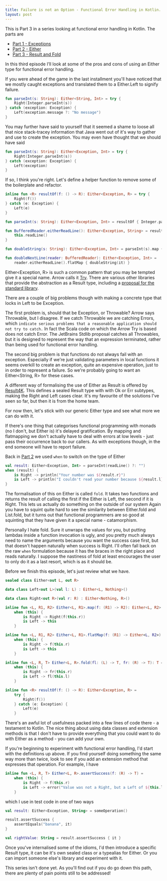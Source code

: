 ```yaml
---
title: Failure is not an Option - Functional Error Handling in Kotlin. Part 3 - Result and Fold
layout: post
---
```

This is Part 3 in a series looking at functional error handling in Kotlin. The parts are

* [Part 1 - Exceptions](failure-is-not-an-option-part-1.html)
* [Part 2 - Either](failure-is-not-an-option-part-2.html)
* [Part 3 - Result and Fold](failure-is-not-an-option-part-3.html)

In this third episode I’ll look at some of the pros and cons of using an Either type for functional error handling.

If you were ahead of the game in the last installment you'll have noticed that we mostly caught exceptions and translated them to a Either.Left to signify failure.

```kotlin
fun parseInt(s: String): Either<String, Int> = try {
    Right(Integer.parseInt(s))
} catch (exception: Exception) {
    Left(exception.message ?: "No message")
}
```

You may further have said to yourself that it seemed a shame to loose all that nice stack-tracey information that Java went out of it's way to gather and use to create the exception. You may even have thought that we should have said

```kotlin
fun parseInt(s: String): Either<Exception, Int> = try {
    Right(Integer.parseInt(s))
} catch (exception: Exception) {
    Left(exception)
}
```

If so, I think you're right. Let's define a helper function to remove some of the boilerplate and refactor.

```kotlin
inline fun <R> resultOf(f: () -> R): Either<Exception, R> = try {
    Right(f())
} catch (e: Exception) {
    Left(e)
}

fun parseInt(s: String): Either<Exception, Int> = resultOf { Integer.parseInt(s) }

fun BufferedReader.eitherReadLine(): Either<Exception, String> = resultOf {
    this.readLine()
}

fun doubleString(s: String): Either<Exception, Int> = parseInt(s).map { 2 * it }

fun doubleNextLine(reader: BufferedReader): Either<Exception, Int> =
    reader.eitherReadLine().flatMap { doubleString(it) }
```

Either<Exception, R> is such a common pattern that you may be tempted give it a special name. Arrow calls it [Try](http://arrow-kt.io/docs/datatypes/try/). There are various other libraries that provide the abstraction as a Result type, including a [proposal for the standard library](https://youtrack.jetbrains.com/issue/KT-18608).

There are a couple of big problems though with making a concrete type that locks in Left to be Exception.

The first problem is, should that be Exception, or Throwable? Arrow says Throwable, but I disagree. If we catch Throwable we are catching Errors, which `indicate serious problems that a reasonable application should not try to catch.` In fact the Scala code on which the Arrow Try is based does not catch Error. The JetBrains Stdlib proposal catches all Throwables, but it is designed to represent the way that an expression terminated, rather than being used for functional error handling.

The second big problem is that functions do not always fail with an exception. Especially if we're just validating parameters in local functions it seems overkill to create an exception, quite an expensive operation, just to in order to represent a failure. So we're probably going to want an Either<String, R> for these cases.

A different way of formalising the use of Either as Result is offered by [Result4K](https://github.com/npryce/result4k). This defines a sealed Result type with with Ok or Err subtypes, making the Right and Left cases clear. It's my favourite of the solutions I've seen so far, but then it is from the home team.

For now then, let's stick with our generic Either type and see what more we can do with it.

If there's one thing that categorises functional programming with monads (no I don't, but Either is) it's delayed gratification. By mapping and flatmapping we don't actually have to deal with errors at low levels - just pass their occurrence back to our callers. As with exceptions though, in the end someone will have to report failure.

Back in [Part 2](failure-is-not-an-option-part-2.html) we used `when` to switch on the type of Either

```kotlin
val result: Either<Exception, Int> = parseInt(readLine() ?: "")
when (result) {
    is Right -> println("Your number was ${result.r}")
    is Left -> println("I couldn't read your number because ${result.l}")
}
```

The formalisation of this on Either is called `fold`. It takes two functions and returns the result of calling the first if the Either is Left, the second if it is Right.
This lets us actually do something on the outside of our system
Again you have to squint quite hard to see the similarity between Either.fold and List.fold, but it turns out that functional programmers are so good at squinting that they have given it a special name - catamorphism.

Personally I hate fold. Sure it unwraps the values for you, but putting lambdas inside a function invocation is ugly, and you pretty much always need to name the arguments because you want the success case first, but that doesn't happen naturally when success is Right. I'll often fall back on the raw `when` formulation because it has the braces in the right place and reads naturally. I suppose the nastiness of fold at least encourages the user to only do it as a last resort, which is as it should be.

Before we finish this episode, let's just review what we have.


```kotlin
sealed class Either<out L, out R>

data class Left<out L>(val l: L) : Either<L, Nothing>()

data class Right<out R>(val r: R) : Either<Nothing, R>()

inline fun <L, R1, R2> Either<L, R1>.map(f: (R1) -> R2): Either<L, R2> =
    when (this) {
        is Right -> Right(f(this.r))
        is Left -> this
    }

inline fun <L, R1, R2> Either<L, R1>.flatMap(f: (R1) -> Either<L, R2>): Either<L, R2> =
    when (this) {
        is Right -> f(this.r)
        is Left -> this
    }

inline fun <L, R, T> Either<L, R>.fold(fl: (L) -> T, fr: (R) -> T): T =
    when (this) {
        is Right -> fr(this.r)
        is Left -> fl(this.l)
    }

inline fun <R> resultOf(f: () -> R): Either<Exception, R> =
    try {
        Right(f())
    } catch (e: Exception) {
        Left(e)
    }
```

There's an awful lot of usefulness packed into a few lines of code there - a testament to Kotlin. The nice thing about using data classes and extension methods is that I don't have to provide everything that you could want to do with Either as a method - you can add your own.

If you're beginning to experiment with functional error handling, I'd start with the definitions up above. If you find yourself doing something the same way more than twice, look to see if you add an extension method that expresses that operation. For example, I have

```kotlin
inline fun <L, R, T> Either<L, R>.assertSuccess(f: (R) -> T) =
    when (this) {
        is Right -> f(this.r)
        is Left -> error("Value was not a Right, but a Left of ${this.l}")
    }
```

which I use in test code in one of two ways

```kotlin
val result: Either<Exception, String> = someOperation()

result.assertSuccess {
    assertEquals("banana", it)
}

val rightValue: String = result.assertSuccess { it }
```

Once you've internalised some of the idioms, I'd then introduce a specific Result type, it can be it's own sealed class or a typealias for Either. Or you can import someone else's library and experiment with it.

This series isn't done yet. As you'll find out if you do go down this path, there are plenty of pain points still to be addressed!

